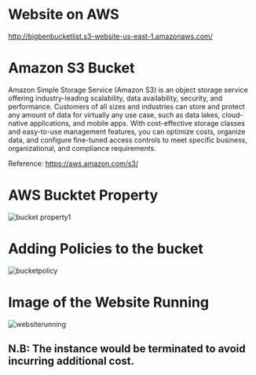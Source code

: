 ﻿# Website on AWS

http://bigbenbucketlist.s3-website-us-east-1.amazonaws.com/

# Amazon S3 Bucket

Amazon Simple Storage Service (Amazon S3) is an object storage service offering industry-leading scalability, data availability, security, and performance. Customers of all sizes and industries can store and protect any amount of data for virtually any use case, such as data lakes, cloud-native applications, and mobile apps. With cost-effective storage classes and easy-to-use management features, you can optimize costs, organize data, and configure fine-tuned access controls to meet specific business, organizational, and compliance requirements.

Reference: https://aws.amazon.com/s3/

# AWS Bucktet Property
![bucket property1](https://github.com/Benn1440/websiteonAWS/assets/67696393/d70ffaed-bb1a-4ab1-89ff-0df6c24a8292)

# Adding Policies to the bucket
![bucketpolicy](https://github.com/Benn1440/websiteonAWS/assets/67696393/f6e18449-9d94-4324-87d1-1b61bf535f3c)

# Image of the Website Running
![websiterunning](https://github.com/Benn1440/websiteonAWS/assets/67696393/aa9c6106-b453-4c3d-b3a1-2daf4f759f18)


## N.B: The instance would be terminated to avoid incurring additional cost.
